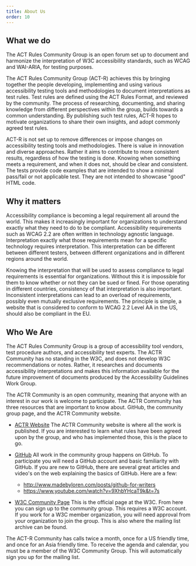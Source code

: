 ```yaml
---
title: About Us
order: 10
---
```


## What we do

The ACT Rules Community Group is an open forum set up to document and harmonize the interpretation of W3C accessibility standards, such as WCAG and WAI-ARIA, for testing purposes.

The ACT Rules Community Group (ACT-R) achieves this by bringing together the people developing, implementing and using various accessibility testing tools and methodologies to document interpretations as test rules. Test rules are defined using the ACT Rules Format, and reviewed by the community. The process of researching, documenting, and sharing knowledge from different perspectives within the group, builds towards a common understanding. By publishing such test rules, ACT-R hopes to motivate organizations to share their own insights, and adopt commonly agreed test rules.

ACT-R is not set up to remove differences or impose changes on accessibility testing tools and methodologies. There is value in innovation and diverse approaches. Rather it aims to contribute to more consistent results, regardless of how the testing is done. Knowing when something meets a requirement, and when it does not, should be clear and consistent. The tests provide code examples that are intended to show a minimal pass/fail or not applicable test. They are not intended to showcase "good" HTML code.

## Why it matters

Accessibility compliance is becoming a legal requirement all around the world. This makes it increasingly important for organizations to understand exactly what they need to do to be compliant. Accessibility requirements such as WCAG 2.2 are often written in technology agnostic language. Interpretation exactly what those requirements mean for a specific technology requires interpretation. This interpretation can be different between different testers, between different organizations and in different regions around the world.

Knowing the interpretation that will be used to assess compliance to legal requirements is essential for organizations. Without this it is impossible for them to know whether or not they can be sued or fined. For those operating in different countries, consistency of that interpretation is also important. Inconsistent interpretations can lead to an overload of requirements, possibly even mutually exclusive requirements. The principle is simple, a website that is considered to conform to WCAG 2.2 Level AA in the US, should also be compliant in the EU.

## Who We Are

The ACT Rules Community Group is a group of accessibility tool vendors, test procedure authors, and accessibility test experts. The ACTR Community has no standing in the W3C, and does not develop W3C recommendations or notes. Rather, it researches and documents accessibility interpretations and makes this information available for the future improvement of documents produced by the Accessibility Guidelines Work Group.

The ACTR Community is an open community, meaning that anyone with an interest in our work is welcome to participate. The ACTR Community has three resources that are important to know about. GitHub, the community group page, and the ACTR Community website.

- [ACTR Website](https://act-rules.github.io/) The ACTR Community website is where all the work is published. If you are interested to learn what rules have been agreed upon by the group, and who has implemented those, this is the place to go.

- [GitHub](https://github.com/act-rules/act-rules.github.io) All work in the community group happens on GitHub. To participate you will need a GitHub account and basic familiarity with GitHub. If you are new to GitHub, there are several great articles and video's on the web explaining the basics of GitHub. Here are a few:

  - http://www.madebyloren.com/posts/github-for-writers
  - https://www.youtube.com/watch?v=9XhbYHcaT9k&t=7s

- [W3C Community Page](https://www.w3.org/community/act-r/) This is the official page at the W3C. From here you can sign up to the community group. This requires a W3C account. If you work for a W3C member organization, you will need approval from your organization to join the group. This is also where the mailing list archive can be found.

The ACT-R Community has calls twice a month, once for a US friendly time, and once for an Asia friendly time. To receive the agenda and calendar, you must be a member of the W3C Community Group. This will automatically sign you up for the mailing list.
